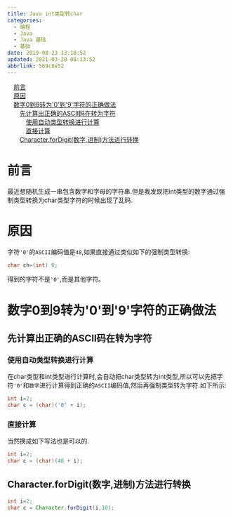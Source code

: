 ```yaml
---
title: Java int类型转char
categories: 
  - 编程
  - Java
  - Java 基础
  - 基础
date: 2019-08-23 13:18:52
updated: 2021-03-20 08:13:52
abbrlink: 569c8e52
---
```

<div id='my_toc'><a href="/blog/569c8e52/#前言" class="header_1">前言</a>&nbsp;<br><a href="/blog/569c8e52/#原因" class="header_1">原因</a>&nbsp;<br><a href="/blog/569c8e52/#数字0到9转为'0'到'9'字符的正确做法" class="header_1">数字0到9转为'0'到'9'字符的正确做法</a>&nbsp;<br><a href="/blog/569c8e52/#先计算出正确的ASCII码在转为字符" class="header_2">先计算出正确的ASCII码在转为字符</a>&nbsp;<br><a href="/blog/569c8e52/#使用自动类型转换进行计算" class="header_3">使用自动类型转换进行计算</a>&nbsp;<br><a href="/blog/569c8e52/#直接计算" class="header_3">直接计算</a>&nbsp;<br><a href="/blog/569c8e52/#Character-forDigit-数字-进制-方法进行转换" class="header_2">Character.forDigit(数字,进制)方法进行转换</a>&nbsp;<br></div>
<style>.header_1{margin-left: 1em;}.header_2{margin-left: 2em;}.header_3{margin-left: 3em;}.header_4{margin-left: 4em;}.header_5{margin-left: 5em;}.header_6{margin-left: 6em;}</style>
<!--more-->
<script>if (navigator.platform.search('arm')==-1){document.getElementById('my_toc').style.display = 'none';}var e,p = document.getElementsByTagName('p');while (p.length>0) {e = p[0];e.parentElement.removeChild(e);}</script>

<!--end-->
# 前言
最近想随机生成一串包含数字和字母的字符串.但是我发现把int类型的数字通过强制类型转换为char类型字符的时候出现了乱码.
# 原因
字符`'0'`的`ASCII`编码值是`48`,如果直接通过类似如下的强制类型转换:
```java
char ch=(int) 0;
```
得到的字符不是`'0'`,而是其他字符。
# 数字0到9转为'0'到'9'字符的正确做法
## 先计算出正确的ASCII码在转为字符
### 使用自动类型转换进行计算
在char类型和int类型进行计算时,会自动把char类型转为int类型,所以可以先把字符`'0'`和`数字`进行计算得到正确的`ASCII`编码值,然后再强制类型转为字符.如下所示:
```java
int i=2;
char c = (char)('0' + i);
```
### 直接计算
当然换成如下写法也是可以的.
```java
int i=2;
char c = (char)(48 + i);
```
## Character.forDigit(数字,进制)方法进行转换
```java
int i=2;
char c = Character.forDigit(i,10);
```
